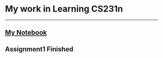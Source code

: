 # My work in Learning CS231n

---

## [My Notebook](https://fightingff.github.io/notebooks/CS231n/)

## Assignment1 Finished
